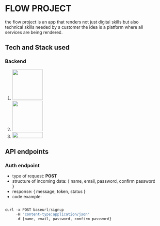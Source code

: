 # FLOW PROJECT

the flow project is an app that renders not just digital skills but also technical skills needed by a customer
the idea is a platform where all services are being rendered.

## Tech and Stack used
### Backend


   1. <img src ="https://fastapi.tiangolo.com/img/logo-margin/logo-teal.png" width= 100px />
   2. <img src ="https://www.sqlalchemy.org/img/sqla_logo.png" width= 100px />
   2. <img src ="https://docs.pydantic.dev/logo-white.svg" width= 100px height="20px" />




## API endpoints

### Auth endpoint

- type of request: **POST**
- structure of incoming data: {
    name,
    email,
    password,
    confirm password
}
- response: {
    message,
    token,
    status
}
- code example:

```python

curl -x POST baseurl/signup
     -H "content-type:application/json"
     -d {name, email, password, confirm password}
```


